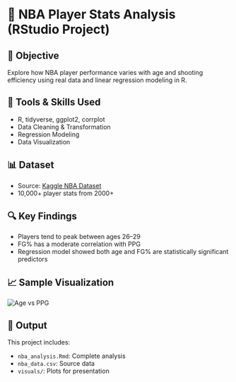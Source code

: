 # 🏀 NBA Player Stats Analysis (RStudio Project)

## 📌 Objective
Explore how NBA player performance varies with age and shooting efficiency using real data and linear regression modeling in R.

## 🧠 Tools & Skills Used
- R, tidyverse, ggplot2, corrplot
- Data Cleaning & Transformation
- Regression Modeling
- Data Visualization

## 📊 Dataset
- Source: [Kaggle NBA Dataset](https://www.kaggle.com/)
- 10,000+ player stats from 2000+

## 🔍 Key Findings
- Players tend to peak between ages 26–29
- FG% has a moderate correlation with PPG
- Regression model showed both age and FG% are statistically significant predictors

## 📈 Sample Visualization
![Age vs PPG](visuals/age_vs_pts.png)

## 📝 Output
This project includes:
- `nba_analysis.Rmd`: Complete analysis
- `nba_data.csv`: Source data
- `visuals/`: Plots for presentation
